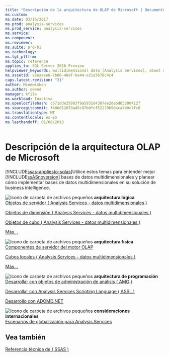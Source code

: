 ```yaml
---
title: "Descripción de la arquitectura de OLAP de Microsoft | Documentos de Microsoft"
ms.custom: 
ms.date: 03/16/2017
ms.prod: analysis-services
ms.prod_service: analysis-services
ms.service: 
ms.component: 
ms.reviewer: 
ms.suite: pro-bi
ms.technology: 
ms.tgt_pltfrm: 
ms.topic: reference
applies_to: SQL Server 2016 Preview
helpviewer_keywords: multidimensional data [Analysis Services], about multidimensional data
ms.assetid: a2eaaee8-7b06-48af-ba44-e21a3678c4c4
caps.latest.revision: "21"
author: Minewiskan
ms.author: owend
manager: kfile
ms.workload: Inactive
ms.openlocfilehash: c671dde35093f9a5931d4387ee2debd65200412f
ms.sourcegitcommit: f486d12078a45c87b0fcf52270b904ca7b0c7fc8
ms.translationtype: MT
ms.contentlocale: es-ES
ms.lasthandoff: 01/08/2018
---
```

# <a name="understanding-microsoft-olap-architecture"></a>Descripción de la arquitectura OLAP de Microsoft
[!INCLUDE[ssas-appliesto-sqlas](../../../includes/ssas-appliesto-sqlas.md)]Utilice estos temas para entender mejor [!INCLUDE[ssASnoversion](../../../includes/ssasnoversion-md.md)] bases de datos multidimensionales y planear cómo implementar bases de datos multidimensionales en su solución de business intelligence.  
  
 ![Icono de carpeta de archivos pequeños](../../../analysis-services/media/filefolder-small.png "archivo pequeño icono de carpeta") **arquitectura lógica**  
 [Objetos de servidor &#40; Analysis Services - datos multidimensionales &#41;](../../../analysis-services/multidimensional-models/olap-logical/server-objects-analysis-services-multidimensional-data.md)  
  
 [Objetos de dimensión &#40; Analysis Services - datos multidimensionales &#41;](../../../analysis-services/multidimensional-models-olap-logical-dimension-objects/dimension-objects-analysis-services-multidimensional-data.md)  
  
 [Objetos de cubo &#40; Analysis Services - datos multidimensionales &#41;](../../../analysis-services/multidimensional-models-olap-logical-cube-objects/cube-objects-analysis-services-multidimensional-data.md)  
  
 [Más…](../../../analysis-services/multidimensional-models/olap-logical/understanding-microsoft-olap-logical-architecture.md)  
  
 ![Icono de carpeta de archivos pequeños](../../../analysis-services/media/filefolder-small.png "archivo pequeño icono de carpeta") **arquitectura física**  
 [Componentes de servidor del motor OLAP](../../../analysis-services/multidimensional-models/olap-physical/olap-engine-server-components.md)  
  
 [Cubos locales &#40; Analysis Services - datos multidimensionales &#41;](../../../analysis-services/multidimensional-models/olap-physical/local-cubes-analysis-services-multidimensional-data.md)  
  
 [Más…](../../../analysis-services/multidimensional-models/olap-physical/understanding-microsoft-olap-physical-architecture.md)  
  
 ![Icono de carpeta de archivos pequeños](../../../analysis-services/media/filefolder-small.png "archivo pequeño icono de carpeta") **arquitectura de programación**  
 [Desarrollar con objetos de administración de análisis &#40; AMO &#41;](../../../analysis-services/multidimensional-models/analysis-management-objects/developing-with-analysis-management-objects-amo.md)  
  
 [Desarrollar con Analysis Services Scripting Language &#40; ASSL &#41;](../../../analysis-services/multidimensional-models/scripting-language-assl/developing-with-analysis-services-scripting-language-assl.md)  
  
 [Desarrollo con ADOMD.NET](../../../analysis-services/multidimensional-models/adomd-net/developing-with-adomd-net.md)  
  
 ![Icono de carpeta de archivos pequeños](../../../analysis-services/media/filefolder-small.png "archivo pequeño icono de carpeta") **consideraciones internacionales**  
 [Escenarios de globalización para Analysis Services](../../../analysis-services/globalization-scenarios-for-analysis-services.md)  
  
## <a name="see-also"></a>Vea también  
 [Referencia técnica de &#40; SSAS &#41;](../../../analysis-services/powershell/technical-reference-ssas.md)  
  
  
